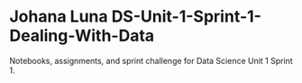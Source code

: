 # Johana Luna DS-Unit-1-Sprint-1-Dealing-With-Data
Notebooks, assignments, and sprint challenge for Data Science Unit 1 Sprint 1.

